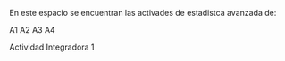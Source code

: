 En este espacio se encuentran las activades de estadistca avanzada de:

A1
A2
A3
A4

Actividad Integradora 1
